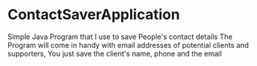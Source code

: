 # ContactSaverApplication
Simple Java Program that I use to save People's contact details
The Program will come in handy with email addresses of potential clients and supporters, 
You just save the client's name, phone and the email 
